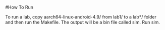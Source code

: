 #How To Run

To run a lab, copy aarch64-linux-android-4.9/ from lab1/ to a lab*/ folder
and then run the Makefile. The output will be a bin file called sim. Run sim.

